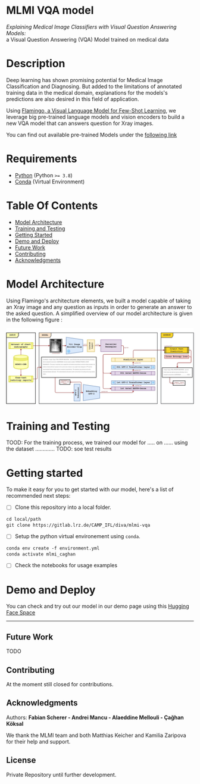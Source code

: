 # MLMI VQA model

*Explaining Medical Image Classifiers with Visual Question Answering Models:*<br>
a Visual Question Answering (VQA) Model trained  on medical data


# Description
Deep learning has shown promising potential for Medical Image Classification and Diagnosing.  But added to the limitations of annotated training data in the medical domain, explanations for the models's predictions are also desired in this field of application.

Using [Flamingo, a Visual Language Model for Few-Shot Learning](https://doi.org/10.48550/ARXIV.2204.14198), we leverage big pre-trained language models and vision encoders to build a new VQA model that can answers question for Xray images.

You can find out available pre-trained Models under the [following link](https://drive.google.com/drive/folders/1WYwDez52QNDBsYQPPh5tsSDyV1hs8eJs?usp=sharing)

# Requirements
- [Python](https://www.python.org/downloads/) (Python `>= 3.8`)
- [Conda](https://docs.conda.io/projects/conda/en/latest/user-guide/install/download.html) (Virtual Environment)

# Table Of Contents
-  [Model Architecture](#model-architecture)
-  [Training and Testing](#training-and-testing)
-  [Getting Started](#getting-started)
-  [Demo and Deploy](#demo-and-deploy)
-  [Future Work](#future-work)
-  [Contributing](#contributing)
-  [Acknowledgments](#acknowledgments)


# Model Architecture
Using Flamingo's architecture elements, we built a model capable of taking an Xray image and any question as inputs in order to generate an answer to the asked question. A simplified overview of our model architecture is given in the following figure :   

![image](docs/imgs/flamingo-own.jpg)

# Training and Testing
TOOD: For the training process, we trained our model for ..... on ...... using the dataset .............
TODO: soe test results

# Getting started

To make it easy for you to get started with our model, here's a list of recommended next steps:

- [ ] Clone this repository into a local folder.
```
cd local/path
git clone https://gitlab.lrz.de/CAMP_IFL/diva/mlmi-vqa
```
- [ ] Setup the python virtual environement using `conda`.

```
conda env create -f environment.yml
conda activate mlmi_caghan
```
- [ ] Check the notebooks for usage examples


# Demo and Deploy

You can check and try out our model in our demo page using this [Hugging Face Space](https://huggingface.co/spaces/alamellouli/demo-mlmi-vqa)

***

## Future Work
TODO


## Contributing
At the moment still closed for contributions.


## Acknowledgments

Authors: **Fabian Scherer - Andrei Mancu - Alaeddine Mellouli - Çağhan Köksal**

We thank the MLMI team and both Matthias Keicher and Kamilia Zaripova for their help and support.

## License
Private Repository until further development.

